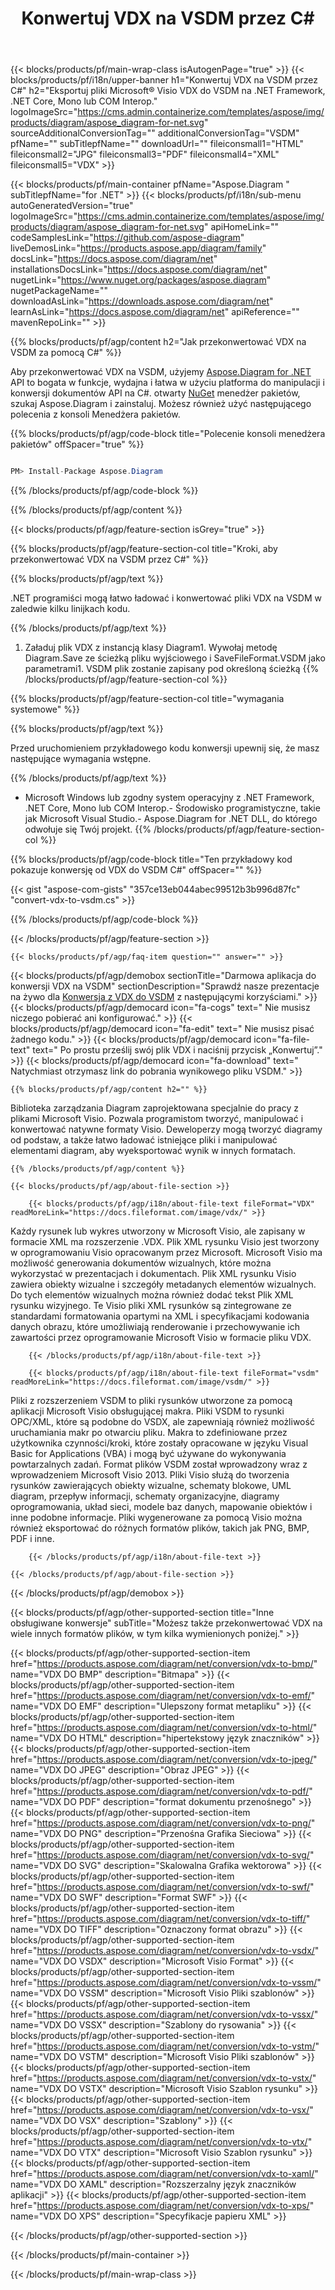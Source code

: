 ﻿---
title: Konwertuj VDX na VSDM przez C# 
weight: 3430
url: /pl/net/conversion/vdx-to-vsdm/ 
description: Przykładowy kod konwersji VDX na VSDM C#. Użyj API przykładowego kodu dla plików wsadowych VDX do konwersji VSDM w VB.NET, Asp.NET lub dowolnej aplikacji opartej na .NET.
---
{{< blocks/products/pf/main-wrap-class isAutogenPage="true" >}}
{{< blocks/products/pf/i18n/upper-banner h1="Konwertuj VDX na VSDM przez C#" h2="Eksportuj pliki Microsoft® Visio VDX do VSDM na .NET Framework, .NET Core, Mono lub COM Interop." logoImageSrc="https://cms.admin.containerize.com/templates/aspose/img/products/diagram/aspose_diagram-for-net.svg" sourceAdditionalConversionTag="" additionalConversionTag="VSDM" pfName="" subTitlepfName="" downloadUrl="" fileiconsmall1="HTML" fileiconsmall2="JPG" fileiconsmall3="PDF" fileiconsmall4="XML" fileiconsmall5="VDX" >}}

{{< blocks/products/pf/main-container pfName="Aspose.Diagram " subTitlepfName="for .NET" >}}
{{< blocks/products/pf/i18n/sub-menu autoGeneratedVersion="true" logoImageSrc="https://cms.admin.containerize.com/templates/aspose/img/products/diagram/aspose_diagram-for-net.svg" apiHomeLink="" codeSamplesLink="https://github.com/aspose-diagram" liveDemosLink="https://products.aspose.app/diagram/family" docsLink="https://docs.aspose.com/diagram/net" installationsDocsLink="https://docs.aspose.com/diagram/net" nugetLink="https://www.nuget.org/packages/aspose.diagram" nugetPackageName="" downloadAsLink="https://downloads.aspose.com/diagram/net" learnAsLink="https://docs.aspose.com/diagram/net" apiReference="" mavenRepoLink="" >}}

{{% blocks/products/pf/agp/content h2="Jak przekonwertować VDX na VSDM za pomocą C#" %}}

 Aby przekonwertować VDX na VSDM, użyjemy
 [Aspose.Diagram for .NET](https://products.aspose.com/diagram/net) 
 API to bogata w funkcje, wydajna i łatwa w użyciu platforma do manipulacji i konwersji dokumentów API na C#. otwarty
 [NuGet](https://www.nuget.org/packages/aspose.diagram) 
 menedżer pakietów, szukaj
 Aspose.Diagram 
 i zainstaluj. Możesz również użyć następującego polecenia z konsoli Menedżera pakietów.

{{% blocks/products/pf/agp/code-block title="Polecenie konsoli menedżera pakietów" offSpacer="true" %}}

```cs

PM> Install-Package Aspose.Diagram


```

{{% /blocks/products/pf/agp/code-block %}}

{{% /blocks/products/pf/agp/content %}}

{{< blocks/products/pf/agp/feature-section isGrey="true" >}}

{{% blocks/products/pf/agp/feature-section-col title="Kroki, aby przekonwertować VDX na VSDM przez C#" %}}

{{% blocks/products/pf/agp/text %}}

 .NET programiści mogą łatwo ładować i konwertować pliki VDX na VSDM w zaledwie kilku linijkach kodu.

{{% /blocks/products/pf/agp/text %}}

1. Załaduj plik VDX z instancją klasy Diagram1. Wywołaj metodę Diagram.Save ze ścieżką pliku wyjściowego i SaveFileFormat.VSDM jako parametrami1. VSDM plik zostanie zapisany pod określoną ścieżką
{{% /blocks/products/pf/agp/feature-section-col %}}

{{% blocks/products/pf/agp/feature-section-col title="wymagania systemowe" %}}

{{% blocks/products/pf/agp/text %}}

 Przed uruchomieniem przykładowego kodu konwersji upewnij się, że masz następujące wymagania wstępne.

{{% /blocks/products/pf/agp/text %}}

- Microsoft Windows lub zgodny system operacyjny z .NET Framework, .NET Core, Mono lub COM Interop.- Środowisko programistyczne, takie jak Microsoft Visual Studio.- Aspose.Diagram for .NET DLL, do którego odwołuje się Twój projekt.
{{% /blocks/products/pf/agp/feature-section-col %}}

{{% blocks/products/pf/agp/code-block title="Ten przykładowy kod pokazuje konwersję od VDX do VSDM C#" offSpacer="" %}}

{{< gist "aspose-com-gists" "357ce13eb044abec99512b3b996d87fc" "convert-vdx-to-vsdm.cs" >}}

{{% /blocks/products/pf/agp/code-block %}}

{{< /blocks/products/pf/agp/feature-section >}}

    {{< blocks/products/pf/agp/faq-item question="" answer="" >}}
 

<!-- aboutfile Starts -->

{{< blocks/products/pf/agp/demobox sectionTitle="Darmowa aplikacja do konwersji VDX na VSDM" sectionDescription="Sprawdź nasze prezentacje na żywo dla [Konwersja z VDX do VSDM](https://products.aspose.app/diagram/conversion/vdx-to-vsdm) z następującymi korzyściami." >}}
        {{< blocks/products/pf/agp/democard icon="fa-cogs" text=" Nie musisz niczego pobierać ani konfigurować." >}}
        {{< blocks/products/pf/agp/democard icon="fa-edit" text=" Nie musisz pisać żadnego kodu." >}}
        {{< blocks/products/pf/agp/democard icon="fa-file-text" text=" Po prostu prześlij swój plik VDX i naciśnij przycisk „Konwertuj”." >}}
        {{< blocks/products/pf/agp/democard icon="fa-download" text=" Natychmiast otrzymasz link do pobrania wynikowego pliku VSDM." >}}

    {{% blocks/products/pf/agp/content h2="" %}}

 Biblioteka zarządzania Diagram zaprojektowana specjalnie do pracy z plikami Microsoft Visio. Pozwala programistom tworzyć, manipulować i konwertować natywne formaty Visio. Deweloperzy mogą tworzyć diagramy od podstaw, a także łatwo ładować istniejące pliki i manipulować elementami diagram, aby wyeksportować wynik w innych formatach.



    {{% /blocks/products/pf/agp/content %}}

    {{< blocks/products/pf/agp/about-file-section >}}

        {{< blocks/products/pf/agp/i18n/about-file-text fileFormat="VDX" readMoreLink="https://docs.fileformat.com/image/vdx/" >}}
Każdy rysunek lub wykres utworzony w Microsoft Visio, ale zapisany w formacie XML ma rozszerzenie .VDX. Plik XML rysunku Visio jest tworzony w oprogramowaniu Visio opracowanym przez Microsoft. Microsoft Visio ma możliwość generowania dokumentów wizualnych, które można wykorzystać w prezentacjach i dokumentach. Plik XML rysunku Visio zawiera obiekty wizualne i szczegóły metadanych elementów wizualnych. Do tych elementów wizualnych można również dodać tekst Plik XML rysunku wizyjnego. Te Visio pliki XML rysunków są zintegrowane ze standardami formatowania opartymi na XML i specyfikacjami kodowania danych obrazu, które umożliwiają renderowanie i przechowywanie ich zawartości przez oprogramowanie Microsoft Visio w formacie pliku VDX.

        {{< /blocks/products/pf/agp/i18n/about-file-text >}}

        {{< blocks/products/pf/agp/i18n/about-file-text fileFormat="vsdm" readMoreLink="https://docs.fileformat.com/image/vsdm/" >}}
Pliki z rozszerzeniem VSDM to pliki rysunków utworzone za pomocą aplikacji Microsoft Visio obsługującej makra. Pliki VSDM to rysunki OPC/XML, które są podobne do VSDX, ale zapewniają również możliwość uruchamiania makr po otwarciu pliku. Makra to zdefiniowane przez użytkownika czynności/kroki, które zostały opracowane w języku Visual Basic for Applications (VBA) i mogą być używane do wykonywania powtarzalnych zadań. Format plików VSDM został wprowadzony wraz z wprowadzeniem Microsoft Visio 2013. Pliki Visio służą do tworzenia rysunków zawierających obiekty wizualne, schematy blokowe, UML diagram, przepływ informacji, schematy organizacyjne, diagramy oprogramowania, układ sieci, modele baz danych, mapowanie obiektów i inne podobne informacje. Pliki wygenerowane za pomocą Visio można również eksportować do różnych formatów plików, takich jak PNG, BMP, PDF i inne.

        {{< /blocks/products/pf/agp/i18n/about-file-text >}}

    {{< /blocks/products/pf/agp/about-file-section >}}

{{< /blocks/products/pf/agp/demobox >}}

<!-- aboutfile Ends -->

{{< blocks/products/pf/agp/other-supported-section title="Inne obsługiwane konwersje" subTitle="Możesz także przekonwertować VDX na wiele innych formatów plików, w tym kilka wymienionych poniżej." >}}

{{< blocks/products/pf/agp/other-supported-section-item href="https://products.aspose.com/diagram/net/conversion/vdx-to-bmp/" name="VDX DO BMP" description="Bitmapa" >}}
{{< blocks/products/pf/agp/other-supported-section-item href="https://products.aspose.com/diagram/net/conversion/vdx-to-emf/" name="VDX DO EMF" description="Ulepszony format metapliku" >}}
{{< blocks/products/pf/agp/other-supported-section-item href="https://products.aspose.com/diagram/net/conversion/vdx-to-html/" name="VDX DO HTML" description="hipertekstowy język znaczników" >}}
{{< blocks/products/pf/agp/other-supported-section-item href="https://products.aspose.com/diagram/net/conversion/vdx-to-jpeg/" name="VDX DO JPEG" description="Obraz JPEG" >}}
{{< blocks/products/pf/agp/other-supported-section-item href="https://products.aspose.com/diagram/net/conversion/vdx-to-pdf/" name="VDX DO PDF" description="format dokumentu przenośnego" >}}
{{< blocks/products/pf/agp/other-supported-section-item href="https://products.aspose.com/diagram/net/conversion/vdx-to-png/" name="VDX DO PNG" description="Przenośna Grafika Sieciowa" >}}
{{< blocks/products/pf/agp/other-supported-section-item href="https://products.aspose.com/diagram/net/conversion/vdx-to-svg/" name="VDX DO SVG" description="Skalowalna Grafika wektorowa" >}}
{{< blocks/products/pf/agp/other-supported-section-item href="https://products.aspose.com/diagram/net/conversion/vdx-to-swf/" name="VDX DO SWF" description="Format SWF" >}}
{{< blocks/products/pf/agp/other-supported-section-item href="https://products.aspose.com/diagram/net/conversion/vdx-to-tiff/" name="VDX DO TIFF" description="Oznaczony format obrazu" >}}
{{< blocks/products/pf/agp/other-supported-section-item href="https://products.aspose.com/diagram/net/conversion/vdx-to-vsdx/" name="VDX DO VSDX" description="Microsoft Visio Format" >}}
{{< blocks/products/pf/agp/other-supported-section-item href="https://products.aspose.com/diagram/net/conversion/vdx-to-vssm/" name="VDX DO VSSM" description="Microsoft Visio Pliki szablonów" >}}
{{< blocks/products/pf/agp/other-supported-section-item href="https://products.aspose.com/diagram/net/conversion/vdx-to-vssx/" name="VDX DO VSSX" description="Szablony do rysowania" >}}
{{< blocks/products/pf/agp/other-supported-section-item href="https://products.aspose.com/diagram/net/conversion/vdx-to-vstm/" name="VDX DO VSTM" description="Microsoft Visio Pliki szablonów" >}}
{{< blocks/products/pf/agp/other-supported-section-item href="https://products.aspose.com/diagram/net/conversion/vdx-to-vstx/" name="VDX DO VSTX" description="Microsoft Visio Szablon rysunku" >}}
{{< blocks/products/pf/agp/other-supported-section-item href="https://products.aspose.com/diagram/net/conversion/vdx-to-vsx/" name="VDX DO VSX" description="Szablony" >}}
{{< blocks/products/pf/agp/other-supported-section-item href="https://products.aspose.com/diagram/net/conversion/vdx-to-vtx/" name="VDX DO VTX" description="Microsoft Visio Szablon rysunku" >}}
{{< blocks/products/pf/agp/other-supported-section-item href="https://products.aspose.com/diagram/net/conversion/vdx-to-xaml/" name="VDX DO XAML" description="Rozszerzalny język znaczników aplikacji" >}}
{{< blocks/products/pf/agp/other-supported-section-item href="https://products.aspose.com/diagram/net/conversion/vdx-to-xps/" name="VDX DO XPS" description="Specyfikacje papieru XML" >}}

{{< /blocks/products/pf/agp/other-supported-section >}}

{{< /blocks/products/pf/main-container >}}
    
{{< /blocks/products/pf/main-wrap-class >}}